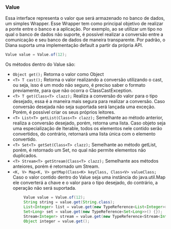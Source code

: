 ### Value

Essa interface representa o valor que será armazenado no banco de dados, um simples Wrapper. Esse Wrapper tem como principal objetivo de realizar a ponte entre o banco e a aplicação. Por exemplo, ao se utilizar um tipo no qual o banco de dados não suporte, é possível realizar a conversão entre a comunicação e seu banco de dados de maneira transparente. Por padrão, o Diana suporta uma implementação default a partir da própria API.

```java
Value value = Value.of(12);
```

Os métodos dentro do Value são:

* `Object get();` Retorna o valor como Object
* `<T> T cast();` Retorna o valor realizando a conversão utilizando o cast, ou seja, isso é um modo não seguro, é preciso saber o formato previamente, para que não ocorra o ClassCastException.
* `<T> T get(Class<T> clazz);` Realiza a conversão do valor para o tipo desejado, essa é a maneira mais segura para realizar a conversão. Caso conversão desejada não seja suportada será lançada uma exceção. Porém, é possível criar os seus próprios leitores.
* `<T> List<T> getList(Class<T> clazz);` Semelhante ao método anterior, realiza a conversão desejado, porém, retorna uma lista. Caso objeto seja uma especialização de Iterable, todos os elementos nele contido serão convertidos, do contrário, retornará uma lista única com o elemento convertido.
* `<T> Set<T> getSet(Class<T> clazz);` Semelhante ao método getList, porém, é retornado um Set, no qual não permite elementos não duplicados.
* `<T> Stream<T> getStream(Class<T> clazz);` Semelhante aos métodos anteiores, porém é retornado um Stream.
* `<K, V> Map<K, V> getMap(Class<K> keyClass, Class<V> valueClass;` Caso o valor contido dentro do Value seja uma instância do java.util.Map ele converterá a chave e o valor para o tipo desejado, do contrário, a operação não será suportada.

```java
        Value value = Value.of(12);
        String string = value.get(String.class);
        List<Integer> list = value.get(new TypeReference<List<Integer>>() {});
        Set<Long> set = value.get(new TypeReference<Set<Long>>() {});
        Stream<Integer> stream = value.get(new TypeReference<Stream<Integer>>() {});
        Object integer = value.get();
```



